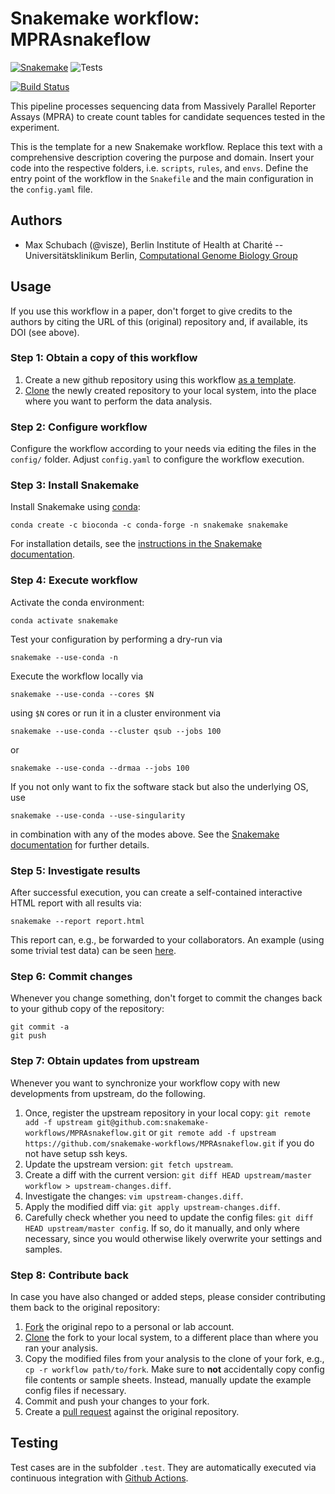 # Snakemake workflow: MPRAsnakeflow

[![Snakemake](https://img.shields.io/badge/snakemake-≥5.32.0-brightgreen.svg)](https://snakemake.bitbucket.io)
![Tests](https://github.com/visze/MPRAsnakeflow/workflows/Tests/badge.svg)

[![Build Status](https://travis-ci.org/snakemake-workflows/MPRAsnakeflow.svg?branch=master)](https://travis-ci.org/snakemake-workflows/MPRAsnakeflow)

This pipeline processes sequencing data from Massively Parallel Reporter Assays (MPRA) to create count tables for candidate sequences tested in the experiment.

This is the template for a new Snakemake workflow. Replace this text with a comprehensive description covering the purpose and domain.
Insert your code into the respective folders, i.e. `scripts`, `rules`, and `envs`. Define the entry point of the workflow in the `Snakefile` and the main configuration in the `config.yaml` file.

## Authors

* Max Schubach (@visze), Berlin Institute of Health at Charité -- Universitätsklinikum Berlin, [Computational Genome Biology Group](https://kircherlab.bihealth.org)

## Usage

If you use this workflow in a paper, don't forget to give credits to the authors by citing the URL of this (original) repository and, if available, its DOI (see above).

### Step 1: Obtain a copy of this workflow

1. Create a new github repository using this workflow [as a template](https://help.github.com/en/articles/creating-a-repository-from-a-template).
2. [Clone](https://help.github.com/en/articles/cloning-a-repository) the newly created repository to your local system, into the place where you want to perform the data analysis.

### Step 2: Configure workflow

Configure the workflow according to your needs via editing the files in the `config/` folder. Adjust `config.yaml` to configure the workflow execution.

### Step 3: Install Snakemake

Install Snakemake using [conda](https://conda.io/projects/conda/en/latest/user-guide/install/index.html):

    conda create -c bioconda -c conda-forge -n snakemake snakemake

For installation details, see the [instructions in the Snakemake documentation](https://snakemake.readthedocs.io/en/stable/getting_started/installation.html).

### Step 4: Execute workflow

Activate the conda environment:

    conda activate snakemake

Test your configuration by performing a dry-run via

    snakemake --use-conda -n

Execute the workflow locally via

    snakemake --use-conda --cores $N

using `$N` cores or run it in a cluster environment via

    snakemake --use-conda --cluster qsub --jobs 100

or

    snakemake --use-conda --drmaa --jobs 100

If you not only want to fix the software stack but also the underlying OS, use

    snakemake --use-conda --use-singularity

in combination with any of the modes above.
See the [Snakemake documentation](https://snakemake.readthedocs.io/en/stable/executable.html) for further details.

### Step 5: Investigate results

After successful execution, you can create a self-contained interactive HTML report with all results via:

    snakemake --report report.html

This report can, e.g., be forwarded to your collaborators.
An example (using some trivial test data) can be seen [here](https://cdn.rawgit.com/snakemake-workflows/rna-seq-kallisto-sleuth/master/.test/report.html).

### Step 6: Commit changes

Whenever you change something, don't forget to commit the changes back to your github copy of the repository:

    git commit -a
    git push

### Step 7: Obtain updates from upstream

Whenever you want to synchronize your workflow copy with new developments from upstream, do the following.

1. Once, register the upstream repository in your local copy: `git remote add -f upstream git@github.com:snakemake-workflows/MPRAsnakeflow.git` or `git remote add -f upstream https://github.com/snakemake-workflows/MPRAsnakeflow.git` if you do not have setup ssh keys.
2. Update the upstream version: `git fetch upstream`.
3. Create a diff with the current version: `git diff HEAD upstream/master workflow > upstream-changes.diff`.
4. Investigate the changes: `vim upstream-changes.diff`.
5. Apply the modified diff via: `git apply upstream-changes.diff`.
6. Carefully check whether you need to update the config files: `git diff HEAD upstream/master config`. If so, do it manually, and only where necessary, since you would otherwise likely overwrite your settings and samples.


### Step 8: Contribute back

In case you have also changed or added steps, please consider contributing them back to the original repository:

1. [Fork](https://help.github.com/en/articles/fork-a-repo) the original repo to a personal or lab account.
2. [Clone](https://help.github.com/en/articles/cloning-a-repository) the fork to your local system, to a different place than where you ran your analysis.
3. Copy the modified files from your analysis to the clone of your fork, e.g., `cp -r workflow path/to/fork`. Make sure to **not** accidentally copy config file contents or sample sheets. Instead, manually update the example config files if necessary.
4. Commit and push your changes to your fork.
5. Create a [pull request](https://help.github.com/en/articles/creating-a-pull-request) against the original repository.

## Testing

Test cases are in the subfolder `.test`. They are automatically executed via continuous integration with [Github Actions](https://github.com/features/actions).

